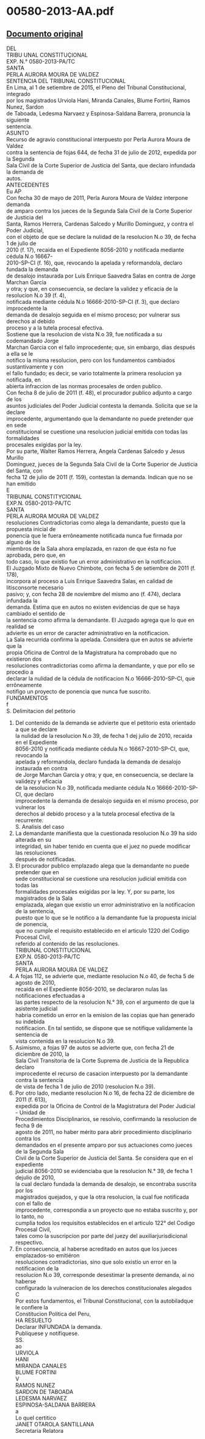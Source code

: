
00580-2013-AA.pdf
=================
  
[Documento original](https://tc.gob.pe/jurisprudencia/2016/00580-2013-AA.pdf)  
---  
DEL  
TRIBU UNAL CONSTITUÇIONAL  
EXP. N.° 0580-2013-PA/TC  
SANTA  
PERLA AURORA MOURA DE VALDEZ  
SENTENCIA DEL TRIBUNAL CONSTITUCIONAL  
En Lima, al 1 de setiembre de 2015, el Pleno del Tribunal Constitucional, integrado  
por los magistrados Urviola Hani, Miranda Canales, Blume Fortini, Ramos Nunez, Sardon  
de Taboada, Ledesma Narvaez y Espinosa-Saldana Barrera, pronuncia la siguiente  
sentencia.  
ASUNTO  
Recurso de agravio constitucional interpuesto por Perla Aurora Moura de Valdez  
contra la sentencia de fojas 644, de fecha 31 de julio de 2012, expedida por la Segunda  
Sala Civil de la Corte Superior de Justicia del Santa, que declaro infundada la demanda de  
autos.  
ANTECEDENTES  
Eu AP  
Con fecha 30 de mayo de 2011, Perla Aurora Moura de Valdez interpone demanda  
de amparo contra los jueces de la Segunda Sala Civil de la Corte Superior de Justicia del  
Santa, Ramos Herrera, Cardenas Salcedo y Murillo Dominguez, y contra el Poder Judicial,  
con el objeto de que se declare la nulidad de la resolucion N.o 39, de fecha 1 de julio de  
2010 (f. 17), recaida en el Expediente 8056-2010 y notificada mediante cédula N.o 16667-  
2010-SP-CI (f. 16), que, revocando la apelada y reformandola, declaro fundada la demanda  
de desalojo instaurada por Luis Enrique Saavedra Salas en contra de Jorge Marchan Garcia  
y otra; y que, en consecuencia, se declare la validez y eficacia de la resolucion N.o 39 (f. 4),  
notificada mediante cédula N.o 16666-2010-SP-CI (f. 3), que declaro improcedente la  
demanda de desalojo seguida en el mismo proceso; por vulnerar sus derechos al debido  
proceso y a la tutela procesal efectiva.  
Sostiene que la resolucion de vista N.o 39, fue notificada a su codemandado Jorge  
Marchan Garcia con el fallo improcedente; que, sin embargo, dias después a ella se le  
notifico la misma resolucion, pero con los fundamentos cambiados sustantivamente y con  
el fallo fundado; es decir, se vario totalmente la primera resolucion ya notificada, en  
abierta infraccion de las normas procesales de orden publico.  
Con fecha 8 de julio de 2011 (f. 48), el procurador publico adjunto a cargo de los  
asuntos judiciales del Poder Judicial contesta la demanda. Solicita que se la declare  
improcedente, argumentando que la demandante no puede pretender que en sede  
constitucional se cuestione una resolucion judicial emitida con todas las formalidades  
procesales exigidas por la ley.  
Por su parte, Walter Ramos Herrera, Angela Cardenas Salcedo y Jesus Murillo  
Dominguez, jueces de la Segunda Sala Civil de la Corte Superior de Justicia del Santa, con  
fecha 12 de julio de 2011 (f. 159), contestan la demanda. Indican que no se han emitido  
E  
TRIBUNAL CONSTITYCIONAL  
EXP.N. 0580-2013-PA/TC  
SANTA  
PERLA AURORA MOURA DE VALDEZ  
resoluciones Contradictorias como alega la demandante, puesto que la propuesta inicial de  
ponencia que le fuera errôneamente notificada nunca fue firmada por alguno de los  
miembros de la Sala ahora emplazada, en razon de que ésta no fue aprobada, pero que, en  
todo caso, lo que existio fue un error administrativo en la notificacion.  
El Juzgado Mixto de Nuevo Chimbote, con fecha 5 de setiembre de 2011 (f. 178),  
incorpora al proceso a Luis Enrique Saavedra Salas, en calidad de litisconsorte necesario  
pasivo; y, con fecha 28 de noviembre del mismo ano (f. 474), declara infundada la  
demanda. Estima que en autos no existen evidencias de que se haya cambiado el sentido de  
la sentencia como afirma la demandante. El Juzgado agrega que lo que en realidad se  
advierte es un error de caracter administrativo en la notificacion.  
La Sala recurrida confirma la apelada. Considera que en autos se advierte que la  
propia Oficina de Control de la Magistratura ha comprobado que no existieron dos  
resoluciones contradictorias como afirma la demandante, y que por ello se procedio a  
declarar la nulidad de la cédula de notificacion N.o 16666-2010-SP-CI, que errôneamente  
notifigo un proyecto de ponencia que nunca fue suscrito.  
FUNDAMENTOS  
f  
S. Delimitacion del petitorio  
1. Del contenido de la demanda se advierte que el petitorio esta orientado a que se declare  
la nulidad de la resolucion N.o 39, de fecha 1 dej julio de 2010, recaida en el Expediente  
8056-2010 y notificada mediante cédula N.o 16667-2010-SP-CI, que, revocando la  
apelada y reformandola, declaro fundada la demanda de desalojo instaurada en contra  
de Jorge Marchan Garcia y otra; y que, en consecuencia, se declare la validezy y eficacia  
de la resolucion N.o 39, notificada mediante cédula N.o 16666-2010-SP-CI, que declaro  
improcedente la demanda de desalojo seguida en el mismo proceso, por vulnerar los  
derechos al debido proceso y a la tutela procesal efectiva de la recurrente.  
S. Analisis del caso  
2. La demandante manifiesta que la cuestionada resolucion N.o 39 ha sido alterada en su  
integridad, sin haber tenido en cuenta que el juez no puede modificar las resoluciones  
después de notificadas.  
3. El procurador publico emplazado alega que la demandante no puede pretender que en  
sede constitucional se cuestione una resolucion judicial emitida con todas las  
formalidades procesales exigidas por la ley. Y, por su parte, los magistrados de la Sala  
emplazada, alegan que existio un error administrativo en la notificacion de la sentencia,  
puesto que lo que se le notifico a la demandante fue la propuesta inicial de ponencia,  
que no cumple el requisito establecido en el articulo 1220 del Codigo Procesal Civil,  
referido al contenido de las resoluciones.  
TRIBUNAL CONSTITUCIONAL  
EXP.N. 0580-2013-PA/TC  
SANTA  
PERLA AURORA MOURA DE VALDEZ  
4. A fojas 112, se advierte que, mediante resolucion N.o 40, de fecha 5 de agosto de 2010,  
recaida en el Expediente 8056-2010, se declararon nulas las notificaciones efectuadas a  
las partes respecto de la resolucion N.° 39, con el argumento de que la asistente judicial  
habria cometido un error en la emision de las copias que han generado su indebida  
notificacion. En tal sentido, se dispone que se notifique validamente la sentencia de  
vista contenida en la resolucion N.o 39.  
5. Asimismo, a fojas 97 de autos se advierte que, con fecha 21 de diciembre de 2010, la  
Sala Civil Transitoria de la Corte Suprema de Justicia de la Republica declaro  
improcedente el recurso de casacion interpuesto por la demandante contra la sentencia  
de vista de fecha 1 de julio de 2010 (resolucion N.o 39).  
6. Por otro lado, mediante resolucion N.o 16, de fecha 22 de diciembre de 2011 (f. 613),  
expedida por la Oficina de Control de la Magistratura del Poder Judicial - Unidad de  
Procedimientos Disciplinarios, se resolvio, confirmando la resolucion de fecha 9 de  
agosto de 2011, no haber mérito para abrir procedimiento disciplinario contra los  
demandados en el presente amparo por sus actuaciones como jueces de la Segunda Sala  
Civil de la Corte Superior de Justicia del Santa. Se considera que en el expediente  
judicial 8056-2010 se evidenciaba que la resolucion N.° 39, de fecha 1 dejulio de 2010,  
la cual declaro fundada la demanda de desalojo, se encontraba suscrita por los  
magistrados quejados, y que la otra resolucion, la cual fue notificada con el fallo de  
improcedente, correspondia a un proyecto que no estaba suscrito y, por lo tanto, no  
cumplia todos los requisitos establecidos en el articulo 122° del Codigo Procesal Civil,  
tales como la suscripcion por parte del juezy del auxiliarjurisdicional respectivo.  
7. En consecuencia, al haberse acreditado en autos que los jueces emplazados-so emitiéron  
resoluciones contradictorias, sino que solo existio un error en la notificacion de la  
resolucion N.o 39, corresponde desestimar la presente demanda, ai no haberse  
configurado la vulneracion de los derechos constitucionales alegados  
C  
Por estos fundamentos, el Tribunal Constitucional, con la autobiladque le confiere la  
Constitucion Politica del Peru,  
HA RESUELTO  
Declarar INFUNDADA la demanda.  
Publiquese y notifiquese.  
SS.  
ao  
URVIOLA  
HANI  
MIRANDA CANALES  
BLUME FORTINI  
V  
RAMOS NUNEZ  
SARDON DE TABOADA  
LEDESMA NARVAEZ  
ESPINOSA-SALDANA BARRERA  
a  
Lo quel certitico  
JANET OTAROLA SANTILLANA  
Secretaria Relatora